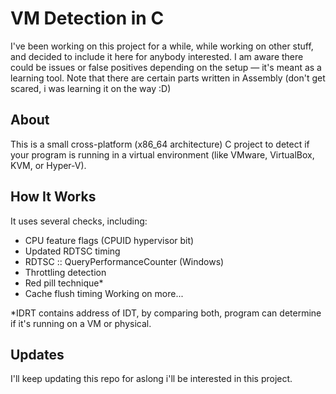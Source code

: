 # VM Detection in C

I've been working on this project for a while, while working on other stuff, and decided to include it here for anybody interested. I am aware there could be issues or false positives depending on the setup — it's meant as a learning tool. Note that there are certain parts written in Assembly (don't get scared, i was learning it on the way :D)

## About

This is a small cross-platform (x86_64 architecture) C project to detect if your program is running in a virtual environment (like VMware, VirtualBox, KVM, or Hyper-V).

## How It Works

It uses several checks, including:

- CPU feature flags (CPUID hypervisor bit)
- Updated RDTSC timing
- RDTSC :: QueryPerformanceCounter (Windows)
- Throttling detection
- Red pill technique*
- Cache flush timing
Working on more...

*IDRT contains address of IDT, by comparing both, program can determine if it's running on a VM or physical.

## Updates
I'll keep updating this repo for aslong i'll be interested in this project.
